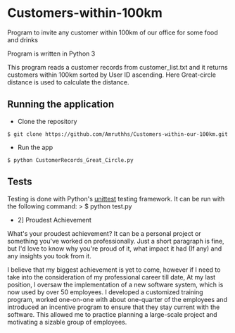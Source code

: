 # Customers-within-100km
Program to invite any customer within 100km of our office for some food and drinks

Program is written in Python 3

This program reads a customer records from customer_list.txt and it returns customers within 100km sorted by User ID ascending.
Here Great-circle distance is used to calculate the distance.

## Running the application 

* Clone the repository
>
    $ git clone https://github.com/Amruthhs/Customers-within-our-100km.git

* Run the app
>
    $ python CustomerRecords_Great_Circle.py

## Tests
Testing is done with Python's [unittest](https://docs.python.org/3/library/unittest.html#module-unittest) testing framework. It can be run with the following command: >     $ python test.py

* 2] Proudest Achievement

What's your proudest achievement? It can be a personal project or something you've worked on professionally. Just a short paragraph is fine, but I'd love to know why you're proud of it, what impact it had (If any) and any insights you took from it.

I believe that my biggest achievement is yet to come, however if I need to take into the consideration of my professional career till date, 
At my last position, I oversaw the implementation of a new software system, which is now used by over 50 employees. I developed a customized training program, worked one-on-one with about one-quarter of the employees and introduced an incentive program to ensure that they stay current with the software. This allowed me to practice planning a large-scale project and motivating a sizable group of employees.
